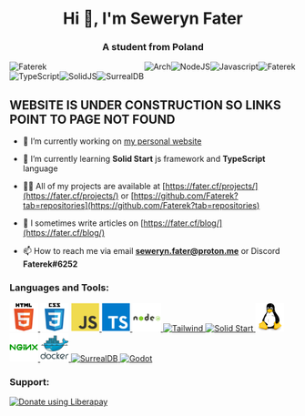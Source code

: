 <h1 align="center">Hi 👋, I'm Seweryn Fater</h1>
<h3 align="center">A student from Poland</h3>

<img align="left" width="47%" src="https://github-readme-stats-three-livid-97.vercel.app/api?username=faterek&count_private=true&show_icons=true&locale=en&theme=transparent" alt="Faterek" />
<img width="47%" src="https://github-readme-stats-three-livid-97.vercel.app/api/top-langs?username=faterek&show_icons=true&locale=en&theme=transparent&layout=compact" alt="Faterek" />

<img align="left" alt="Arch" src="https://img.shields.io/badge/Arch%20Linux-1793D1?logo=arch-linux&logoColor=fff&style=for-the-badge" />
<img align="left" alt="NodeJS" src="https://img.shields.io/badge/node.js-6DA55F?style=for-the-badge&logo=node.js&logoColor=white" />
<img align="left" alt="Javascript" src="https://img.shields.io/badge/javascript-%23323330.svg?style=for-the-badge&logo=javascript&logoColor=%23F7DF1E" />
<img align="left" alt="TypeScript" src="https://img.shields.io/badge/typescript-%23007ACC.svg?style=for-the-badge&logo=typescript&logoColor=white" />
<img align="left" alt="SolidJS" src="https://img.shields.io/badge/SolidJS-2c4f7c?style=for-the-badge&logo=solid&logoColor=c8c9cb" />
<img alt="SurrealDB" src="https://img.shields.io/badge/SurrealDB-FF00A0?style=for-the-badge&logo=surrealdb&logoColor=white" />

## WEBSITE IS UNDER CONSTRUCTION SO LINKS POINT TO PAGE NOT FOUND

- 🔭 I’m currently working on [my personal website](https://github.com/portfolio-website)

- 🌱 I’m currently learning **Solid Start** js framework and **TypeScript** language

- 👨‍💻 All of my projects are available at [https://fater.cf/projects/](https://fater.cf/projects/) or [https://github.com/Faterek?tab=repositories](https://github.com/Faterek?tab=repositories)

- 📝 I sometimes write articles on [https://fater.cf/blog/](https://fater.cf/blog/)

- 📫 How to reach me via email **seweryn.fater@proton.me** or Discord **Faterek#6252**

<h3>Languages and Tools:</h3>
<a href="https://www.w3.org/html/" target="_blank" rel="noreferrer"> <img src="https://raw.githubusercontent.com/devicons/devicon/master/icons/html5/html5-original-wordmark.svg" alt="HTML5" width="50" height="50"/> </a>
<a href="https://www.w3schools.com/css/" target="_blank" rel="noreferrer"> <img src="https://raw.githubusercontent.com/devicons/devicon/master/icons/css3/css3-original-wordmark.svg" alt="CSS3" width="50" height="50"/></a>
<a href="https://developer.mozilla.org/en-US/docs/Web/JavaScript" target="_blank" rel="noreferrer"> <img src="https://raw.githubusercontent.com/devicons/devicon/master/icons/javascript/javascript-original.svg" alt="Javascript" width="50" height="50"/> </a>
<a href="https://www.typescriptlang.org/" target="_blank" rel="noreferrer"> <img src="https://raw.githubusercontent.com/devicons/devicon/master/icons/typescript/typescript-original.svg" alt="TypeScript" width="50" height="50"/> </a>
<a href="https://nodejs.org" target="_blank" rel="noreferrer"> <img src="https://raw.githubusercontent.com/devicons/devicon/master/icons/nodejs/nodejs-original-wordmark.svg" alt="NodeJS" width="50" height="50"/> </a>
<a href="https://tailwindcss.com/" target="_blank" rel="noreferrer"> <img src="https://www.vectorlogo.zone/logos/tailwindcss/tailwindcss-icon.svg" alt="Tailwind" width="50" height="50"/> </a>
<a href="https://start.solidjs.com/" target="_blank" rel="noreferrer"> <img src="https://www.solidjs.com/img/logo/without-wordmark/logo.svg" alt="Solid Start" width="50" height="50"/> </a>
<a href="https://www.linux.org/" target="_blank" rel="noreferrer"> <img src="https://raw.githubusercontent.com/devicons/devicon/master/icons/linux/linux-original.svg" alt="GNU/Linux" width="50" height="50"/> </a>
<a href="https://www.nginx.com" target="_blank" rel="noreferrer"> <img src="https://raw.githubusercontent.com/devicons/devicon/master/icons/nginx/nginx-original.svg" alt="nginx" width="50" height="50"/> </a>
<a href="https://www.docker.com/" target="_blank" rel="noreferrer"> <img src="https://raw.githubusercontent.com/devicons/devicon/master/icons/docker/docker-original-wordmark.svg" alt="Docker" width="50" height="50"/> </a>
<a href="https://surrealdb.com/" target="_blank" rel="noreferrer"> <img src="https://avatars.githubusercontent.com/u/10982346" alt="SurrealDB" width="50" height="50"/> </a>
<a href="https://godotengine.org/" target="_blank" rel="noreferrer"> <img src="https://cdn.jsdelivr.net/gh/devicons/devicon/icons/godot/godot-original.svg" alt="Godot" width="50" height="50"/> </a>

<h3>Support:</h3>
<p><a href="https://liberapay.com/Faterek/donate"><img alt="Donate using Liberapay" src="https://liberapay.com/assets/widgets/donate.svg"></a></p>
